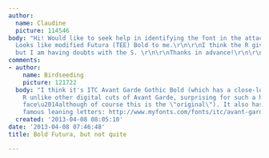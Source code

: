 ```yaml
---
author:
  name: Claudine
  picture: 114546
body: "Hi! Would like to seek help in identifying the font in the attached image.
  Looks like modified Futura (TEE) Bold to me.\r\n\r\nI think the R gives it away,
  but I am having doubts with the S. \r\n\r\nThanks in advance!\r\n\r\n[img:sites/default/files/old-images/logo2_3446.png]"
comments:
- author:
    name: Birdseeding
    picture: 121722
  body: "I think it's ITC Avant Garde Gothic Bold (which has a close-loop default
    R unlike other digital cuts of Avant Garde, surprising for such a high profile
    face\u2014although of course this is the \"original\"). It also has all those
    famous leaning letters: http://www.myfonts.com/fonts/itc/avant-garde-gothic/std-bold/glyphs.html"
  created: '2013-04-08 08:05:10'
date: '2013-04-08 07:46:48'
title: Bold Futura, but not quite

---
```

